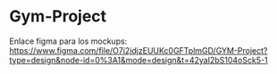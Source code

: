 # Gym-Project
Enlace figma para los mockups: https://www.figma.com/file/O7i2jdjzEUUKc0GFTplmGD/GYM-Project?type=design&node-id=0%3A1&mode=design&t=42yaI2bS104oSck5-1
